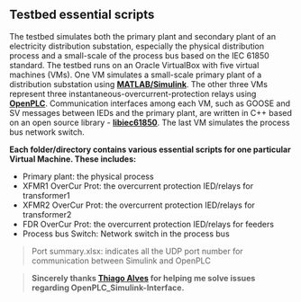 ## Testbed essential scripts

The testbed simulates both the primary plant and secondary plant of an electricity distribution substation, especially the physical distribution process and a small-scale of the process bus based on the IEC 61850 standard. The testbed runs on an Oracle VirtualBox with five virtual machines (VMs). One VM simulates a small-scale primary plant of a distribution substation using [**MATLAB/Simulink**](https://www.mathworks.com/products/simulink). The other three VMs represent three instantaneous-overcurrent-protection relays using [**OpenPLC**](https://www.openplcproject.com). Communication interfaces among each VM, such as GOOSE and SV messages between IEDs and the primary plant, are written in C++ based on an open source library - [**libiec61850**](http://libiec61850.com). The last VM simulates the process bus network switch.

**Each folder/directory contains various essential scripts for one particular Virtual Machine. These includes:**
- Primary plant: the physical process
- XFMR1 OverCur Prot: the overcurrent protection IED/relays  for transformer1
- XFMR2 OverCur Prot: the overcurrent protection IED/relays  for transformer2
- FDR OverCur Prot: the overcurrent protection IED/relays  for feeders
- Process bus Switch: Network switch in the process bus

> Port summary.xlsx: indicates all the UDP port number for communication between Simulink and OpenPLC

> **Sincerely thanks [Thiago Alves](https://github.com/thiagoralves) for helping me solve issues regarding OpenPLC_Simulink-Interface.**